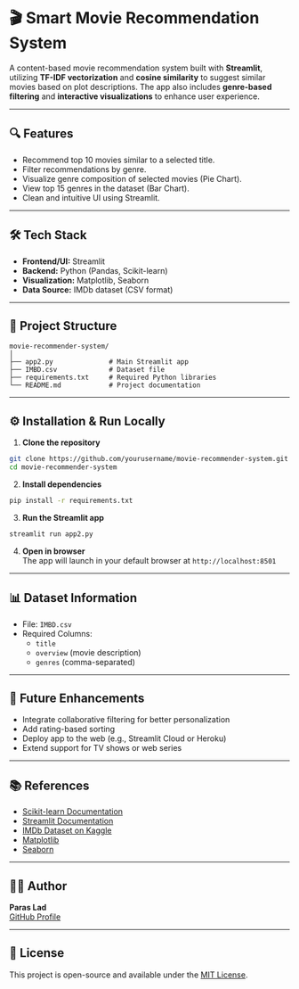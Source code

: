# 🎬 Smart Movie Recommendation System

A content-based movie recommendation system built with **Streamlit**, utilizing **TF-IDF vectorization** and **cosine similarity** to suggest similar movies based on plot descriptions. The app also includes **genre-based filtering** and **interactive visualizations** to enhance user experience.

---

## 🔍 Features

- Recommend top 10 movies similar to a selected title.
- Filter recommendations by genre.
- Visualize genre composition of selected movies (Pie Chart).
- View top 15 genres in the dataset (Bar Chart).
- Clean and intuitive UI using Streamlit.

---

## 🛠️ Tech Stack

- **Frontend/UI:** Streamlit
- **Backend:** Python (Pandas, Scikit-learn)
- **Visualization:** Matplotlib, Seaborn
- **Data Source:** IMDb dataset (CSV format)

---

## 📁 Project Structure

```
movie-recommender-system/
│
├── app2.py              # Main Streamlit app
├── IMBD.csv             # Dataset file
├── requirements.txt     # Required Python libraries
└── README.md            # Project documentation
```

---

## ⚙️ Installation & Run Locally

1. **Clone the repository**

```bash
git clone https://github.com/yourusername/movie-recommender-system.git
cd movie-recommender-system
```

2. **Install dependencies**

```bash
pip install -r requirements.txt
```

3. **Run the Streamlit app**

```bash
streamlit run app2.py
```

4. **Open in browser**  
The app will launch in your default browser at `http://localhost:8501`

---

## 📊 Dataset Information

- File: `IMBD.csv`
- Required Columns:
  - `title`
  - `overview` (movie description)
  - `genres` (comma-separated)

---

## 🚀 Future Enhancements

- Integrate collaborative filtering for better personalization
- Add rating-based sorting
- Deploy app to the web (e.g., Streamlit Cloud or Heroku)
- Extend support for TV shows or web series

---

## 📚 References

- [Scikit-learn Documentation](https://scikit-learn.org/stable/)
- [Streamlit Documentation](https://docs.streamlit.io/)
- [IMDb Dataset on Kaggle](https://www.kaggle.com/datasets/stefanoleone992/imdb-extensive-dataset)
- [Matplotlib](https://matplotlib.org/)
- [Seaborn](https://seaborn.pydata.org/)

---

## 🧑‍💻 Author

**Paras Lad**  
[GitHub Profile](https://github.com/Paras8-3-4)

---

## 📄 License

This project is open-source and available under the [MIT License](LICENSE).
